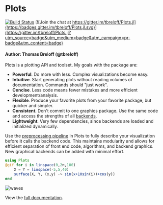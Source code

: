 # Plots

[![Build Status](https://travis-ci.org/tbreloff/Plots.jl.svg?branch=master)](https://travis-ci.org/tbreloff/Plots.jl)
[![Join the chat at https://gitter.im/tbreloff/Plots.jl](https://badges.gitter.im/tbreloff/Plots.jl.svg)](https://gitter.im/tbreloff/Plots.jl?utm_source=badge&utm_medium=badge&utm_campaign=pr-badge&utm_content=badge)
<!-- [![Plots](http://pkg.julialang.org/badges/Plots_0.3.svg)](http://pkg.julialang.org/?pkg=Plots&ver=0.3) -->
<!-- [![Plots](http://pkg.julialang.org/badges/Plots_0.4.svg)](http://pkg.julialang.org/?pkg=Plots&ver=0.4) -->
<!-- [![Coverage Status](https://coveralls.io/repos/tbreloff/Plots.jl/badge.svg?branch=master)](https://coveralls.io/r/tbreloff/Plots.jl?branch=master) -->
<!-- [![codecov.io](http://codecov.io/github/tbreloff/Plots.jl/coverage.svg?branch=master)](http://codecov.io/github/tbreloff/Plots.jl?branch=master) -->

#### Author: Thomas Breloff (@tbreloff)

Plots is a plotting API and toolset.  My goals with the package are:

- **Powerful**.  Do more with less.  Complex visualizations become easy.
- **Intuitive**.  Start generating plots without reading volumes of documentation.  Commands should "just work".
- **Concise**.  Less code means fewer mistakes and more efficient development/analysis.
- **Flexible**.  Produce your favorite plots from your favorite package, but quicker and simpler.
- **Consistent**.  Don't commit to one graphics package.  Use the same code and access the strengths of all [backends](http://juliaplots.github.io/backends/).
- **Lightweight**.  Very few dependencies, since backends are loaded and initialized dynamically.

Use the [preprocessing pipeline](http://juliaplots.github.io/pipeline/) in Plots to fully describe your visualization before it calls the backend code.  This maintains modularity and allows for efficient separation of front end code, algorithms, and backend graphics.  New graphical backends can be added with minimal effort.

```julia
using Plots
@gif for i in linspace(0,2π,100)
    X = Y = linspace(-5,5,40)
    surface(X, Y, (x,y) -> sin(x+10sin(i))+cos(y))
end
```

![waves](http://juliaplots.github.io/examples/img/waves.gif)

View the [full documentation](http://plots.readthedocs.io).

